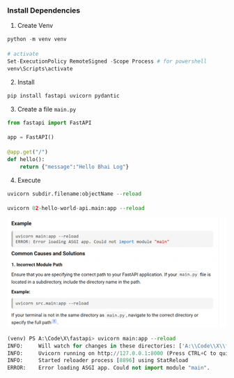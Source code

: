 ### Install Dependencies


1. Create Venv

```py
python -m venv venv

# activate
Set-ExecutionPolicy RemoteSigned -Scope Process # for powershell
venv\Scripts\activate
```

2. Install
```py
pip install fastapi uvicorn pydantic
```


3. Create a file `main.py`
```py
from fastapi import FastAPI

app = FastAPI()

@app.get("/")
def hello():
    return {"message":"Hello Bhai Log"}
```



4. Execute

```py
uvicorn subdir.filename:objectName --reload

uvicorn 02-hello-world-api.main:app --reload
```

![alt text](path-error.png)

```py
(venv) PS A:\Code\X\fastapi> uvicorn main:app --reload
INFO:     Will watch for changes in these directories: ['A:\\Code\\X\\fastapi']
INFO:     Uvicorn running on http://127.0.0.1:8000 (Press CTRL+C to quit)
INFO:     Started reloader process [8896] using StatReload
ERROR:    Error loading ASGI app. Could not import module "main".
```



